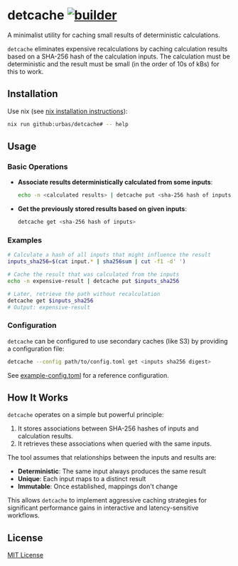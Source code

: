 # detcache [![builder](https://github.com/urbas/detcache/actions/workflows/build.yml/badge.svg)](https://github.com/urbas/detcache/actions/workflows/build.yml)

A minimalist utility for caching small results of deterministic calculations.

`detcache` eliminates expensive recalculations by caching calculation results
based on a SHA-256 hash of the calculation inputs. The calculation must be
deterministic and the result must be small (in the order of 10s of kBs) for this
to work.

## Installation

Use nix (see [nix installation instructions](https://nixos.org/download/)):

```bash
nix run github:urbas/detcache# -- help
```

## Usage

### Basic Operations

- **Associate results deterministically calculated from some inputs**:

  ```bash
  echo -n <calculated results> | detcache put <sha-256 hash of inputs>
  ```

- **Get the previously stored results based on given inputs**:

  ```bash
  detcache get <sha-256 hash of inputs>
  ```

### Examples

```bash
# Calculate a hash of all inputs that might influence the result
inputs_sha256=$(cat input.* | sha256sum | cut -f1 -d' ')

# Cache the result that was calculated from the inputs
echo -n expensive-result | detcache put $inputs_sha256

# Later, retrieve the path without recalculation
detcache get $inputs_sha256
# Output: expensive-result
```

### Configuration

`detcache` can be configured to use secondary caches (like S3) by providing a
configuration file:

```bash
detcache --config path/to/config.toml get <inputs sha256 digest>
```

See [example-config.toml](example-config.toml) for a reference configuration.

## How It Works

`detcache` operates on a simple but powerful principle:

1. It stores associations between SHA-256 hashes of inputs and calculation
   results.
2. It retrieves these associations when queried with the same inputs.

The tool assumes that relationships between the inputs and results are:

- **Deterministic**: The same input always produces the same result
- **Unique**: Each input maps to a distinct result
- **Immutable**: Once established, mappings don't change

This allows `detcache` to implement aggressive caching strategies for
significant performance gains in interactive and latency-sensitive workflows.

## License

[MIT License](LICENSE)
